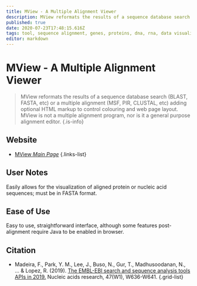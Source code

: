 ```yaml
---
title: MView - A Multiple Alignment Viewer
description: MView reformats the results of a sequence database search (BLAST, FASTA, etc) or a multiple alignment (MSF, PIR, CLUSTAL, etc) adding optional HTML markup to control colouring and web page layout.
published: true
date: 2020-07-23T17:48:15.616Z
tags: tool, sequence alignment, genes, proteins, dna, rna, data visualization
editor: markdown
---
```


# MView - A Multiple Alignment Viewer

> MView reformats the results of a sequence database search (BLAST, FASTA, etc) or a multiple alignment (MSF, PIR, CLUSTAL, etc) adding optional HTML markup to control colouring and web page layout. MView is not a multiple alignment program, nor is it a general purpose alignment editor.
{.is-info}



## Website

- [MView *Main Page*](https://www.ebi.ac.uk/Tools/msa/mview/)
{.links-list}

## User Notes
Easily allows for the visualization of aligned protein or nucleic acid sequences; must be in FASTA format.

## Ease of Use
Easy to use, straightforward interface, although some features post-alignment require Java to be enabled in browser. 

## Citation

- Madeira, F., Park, Y. M., Lee, J., Buso, N., Gur, T., Madhusoodanan, N., ... & Lopez, R. (2019). [The EMBL-EBI search and sequence analysis tools APIs in 2019.](http://europepmc.org/article/MED/30976793) Nucleic acids research, 47(W1), W636-W641.
{.grid-list}